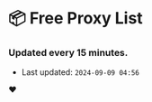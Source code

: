 # :package: Free Proxy List
### Updated every 15 minutes.

- Last updated: `2024-09-09 04:56`

:heart:
